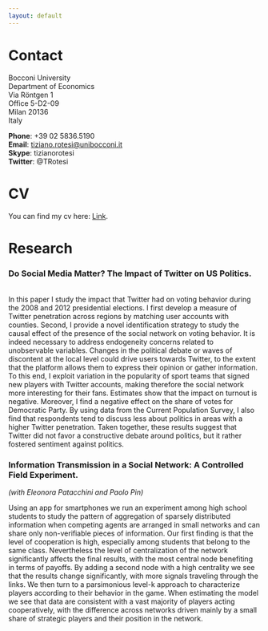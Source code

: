 ```yaml
---
layout: default
---
```


# Contact 

Bocconi University <br/>
Department of Economics <br/>
Via Röntgen 1 <br/>
Office 5-D2-09 <br/>
Milan 20136 <br/>
Italy

**Phone**: +39 02 5836.5190 <br/>
**Email**: tiziano.rotesi@unibocconi.it <br/>
**Skype**: tizianorotesi <br/>
**Twitter**: @TRotesi 

# CV

You can find my cv here: [Link](https://www.dropbox.com/s/2v5ksv6b62wvku6/CV_TizianoRotesi.pdf?dl=0).
<!---
You can find my cv here: [Link](/assets/files/CV_TizianoRotesi.pdf).
-->

# Research

### Do Social Media Matter? The Impact of Twitter on US Politics.
<br/>
In this paper I study the impact that Twitter had on voting behavior during the 2008 and 2012 presidential elections. I first develop a measure of Twitter penetration across regions by matching user accounts with counties. Second, I provide a novel identification strategy to study the causal effect of the presence of the social network on voting behavior. It is indeed necessary to address endogeneity concerns related to unobservable variables. Changes in the political debate or waves of discontent at the local level could drive users towards Twitter, to the extent that the platform allows them to express their opinion or gather information. To this end, I exploit variation in the popularity of sport teams that signed new players with Twitter accounts, making therefore the social network more interesting for their fans. Estimates show that the impact on turnout is negative. Moreover, I find a negative effect on the share of votes for Democratic Party. By using data from the Current Population Survey, I also find that respondents tend to discuss less about politics in areas with a higher Twitter penetration. Taken together, these results suggest that Twitter did not favor a constructive debate around politics, but it rather fostered sentiment against politics.

### Information Transmission in a Social Network: A Controlled Field Experiment. 
*(with Eleonora Patacchini and Paolo Pin)*

Using an app for smartphones we run an experiment among high school students to study the pattern of aggregation of sparsely distributed information when competing agents are arranged in small networks and can share only non-verifiable pieces of information. Our first finding is that the level of cooperation is high, especially among students that belong to the same class. Nevertheless the level of centralization of the network significantly affects the final results, with the most central node benefiting in terms of payoffs. By adding a second node with a high centrality we see that the results change significantly, with more signals traveling through the links. We then turn to a parsimonious level-k approach to characterize players according to their behavior in the game. When estimating the model we see that data are consistent with a vast majority of players acting cooperatively, with the difference across networks driven mainly by a small share of strategic players and their position in the network.</p>

<!---
<details><summary>Abstract</summary>
<p>
Using an app for smartphones we run an experiment among high school students to study the pattern of aggregation of sparsely distributed information when competing agents are arranged in small networks and can share only non-verifiable pieces of information. Our first finding is that the level of cooperation is high, especially among students that belong to the same class. Nevertheless the level of centralization of the network significantly affects the final results, with the most central node benefiting in terms of payoffs. By adding a second node with a high centrality we see that the results change significantly, with more signals traveling through the links. We then turn to a parsimonious level-k approach to characterize players according to their behavior in the game. When estimating the model we see that data are consistent with a vast majority of players acting cooperatively, with the difference across networks driven mainly by a small share of strategic players and their position in the network.</p>
</details>
-->